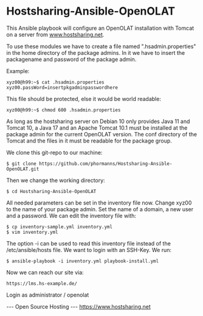 Hostsharing-Ansible-OpenOLAT
============================
This Ansible playbook will configure an OpenOLAT installation with Tomcat on a server from www.hostsharing.net.

To use these modules we have to create a file named ".hsadmin.properties" in the home directory of the package admins. In it we have to insert the packagename and password of the package admin. 

Example:

    xyz00@h99:~$ cat .hsadmin.properties 
    xyz00.passWord=insertpkgadminpasswordhere

This file should be protected, else it would be world readable:

    xyz00@h99:~$ chmod 600 .hsadmin.properties

As long as the hostsharing server on Debian 10 only provides Java 11 and Tomcat 10, a Java 17 and an Apache Tomcat 10.1 must be installed at the package admin for the current OpenOLAT version. The conf directory of the Tomcat and the files in it must be readable for the package group.

We clone this git-repo to our machine:

    $ git clone https://github.com/phormanns/Hostsharing-Ansible-OpenOLAT.git

Then we change the working directory:

    $ cd Hostsharing-Ansible-OpenOLAT

All needed parameters can be set in the inventory file now. Change xyz00 to the name of your package admin. Set the name of a domain, a new user and a password. We can edit the inventory file with:

    $ cp inventory-sample.yml inventory.yml
    $ vim inventory.yml
    
The option -i can be used to read this inventory file instead of the /etc/ansible/hosts file. We want to login with an SSH-Key. We run:

    $ ansible-playbook -i inventory.yml playbook-install.yml

Now we can reach our site via:

    https://lms.hs-example.de/

Login as administrator / openolat

--- Open Source Hosting ---
 https://www.hostsharing.net
